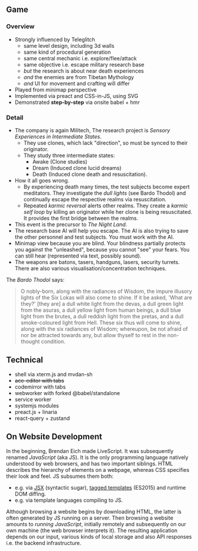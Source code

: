## Game

### Overview

- Strongly influenced by Teleglitch
  - same level design, including 3d walls
  - same kind of procedural generation
  - same central mechanic i.e. explore/flee/attack
  - same objective i.e. escape military research base
  - _but_ the research is about near death experiences
  - _and_ the enemies are from Tibetan Mythology
  - _and_ UI for movement and crafting will differ
- Played from minimap perspective
- Implemented via preact and CSS-in-JS, using SVG
- Demonstrated __step-by-step__ via onsite babel + hmr

### Detail

- The company is again Militech, The research project is _Sensory Experiences in Intermediate States_.
  - They use clones, which lack "direction", so must be synced to their originator.
  - They study three intermediate states:
    - Awake (Clone studies)
    - Dream (Induced clone lucid dreams)
    - Death (Induced clone death and resuscitation).
- How it all goes wrong.
  - By experiencing death many times, the test subjects become expert meditators. They investigate the _dull lights_ (see Bardo Thodol) and continually escape the respective realms via resuscitation.
  - Repeated _karmic reversal_ alerts other realms. They create a _karmic self loop_ by killing an originator while her clone is being resuscitated. It provides the first bridge between the realms.
- This event is the precursor to _The Night Land_.
- The research base AI will help you escape. The AI is also trying to save the other personnel and test subjects. You must work with the AI.
- Minimap view because you are blind. Your blindness partially protects you against the "unleashed", because you cannot "see" your fears. You can still hear (represented via text, possibly sound).
- The weapons are batons, tasers, handguns, lasers, security turrets. There are also various visualisation/concentration techniques.

The _Bardo Thodol_ says:
> O nobly-born, along with the radiances of Wisdom, the impure illusory lights of the Six Lokas will also come to shine. If it be asked, 'What are they?' [they are] a dull white light from the devas, a dull green light from the asuras, a dull yellow light from human beings, a dull blue light from the brutes, a dull reddish light from the pretas, and a dull smoke-coloured light from Hell. These six thus will come to shine, along with the six radiances of Wisdom; whereupon, be not afraid of nor be attracted towards any, but allow thyself to rest in the non-thought condition.

## Technical

- shell via xterm.js and mvdan-sh
- ~~ace-editor with tabs~~
- codemirror with tabs
- webworker with forked @babel/standalone
- service worker
- systemjs modules
- preact.js + linaria
- react-query + zustand

## On Website Development

In the beginning, Brendan Eich made LiveScript.
It was subsequently renamed _JavaScript_ (aka JS).
It is the only programming language natively understood by web browsers, and has two important siblings. HTML describes the hierarchy of elements on a webpage, whereas CSS specifies their look and feel. JS subsumes them both:

<!-- - e.g. via \`document.createElement\` and \`document.createElement('style')\`. -->
- e.g. via [JSX](https://en.wikipedia.org/wiki/JSX_(JavaScript)) (syntactic sugar), [tagged templates](https://developer.mozilla.org/en-US/docs/Web/JavaScript/Reference/Template_literals#tagged_templates) (ES2015) and runtime DOM diffing.
- e.g. via template languages compiling to JS.

Although browsing a website begins by downloading HTML, the latter is often generated by JS running on a server. Then browsing a website amounts to _running JavaScript_, initially remotely and subsequently on our own machine (the web browser interprets it). The resulting application depends on our input, various kinds of local storage and also API responses i.e. the backend infrastructure.

<!-- Since browsing amounts to running JavaScript, developing amounts to writing it. Developers also browse the site, built using JS autogenerated from their source code.
Additional JS is run on top, _repeatedly syncing the website with the autogenerated JS_.
The developer can then change the source code and see changes automatically, saving time and improving the development experience.
Ideally this process avoids a full page reload, and updates the changed components "in place".
We will implement such a system on this site. -->